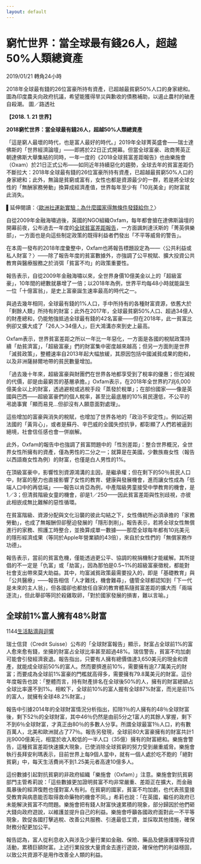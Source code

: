 ```yaml
---
layout: default
---
```

# 窮忙世界：當全球最有錢26人，超越50%人類總資產

2019/01/21 轉角24小時

2018年全球最有錢的26位富豪所持有資產，已超越最貧窮50%人口的身家總和。圖為印度農夫向政府抗議，希望能獲得旱災與歉收的債務補助，以遏止農村的破產自殺潮。
圖／路透社

 **【2018. 1. 21 世界】**

 **2018窮忙世界：當全球最有錢26人，超越50%人類總資產**

「這是窮人最壞的時代，也是富人最好的時代。」2019年全球菁英盛會——瑞士達佛斯的「世界經濟論壇」——即將於22日正式開幕。但當全球富豪、政商菁英正朝達佛斯大舉集結的同時，一年一度的《2018全球貧富差距報告》也由樂施會（Oxam）於21日正式公布——如同近年持續惡化的趨勢，全球去年的貧富差距仍不斷拉大：2018年全球最有錢的26位富豪所持有資產，已超越最貧窮50%人口的身家總和；此外，無論是貧窮或富有，女性也都是資源最少的一群，若是將全球女性的「無酬家務勞動」換算成經濟產值，世界每年至少有「10兆美金」的財富就此消失。

▌延伸閱讀：〈[歐洲社運新實驗：為什麼國家得無條件發錢給你？](https://global.udn.com/global_vision/story/8663/1449877)〉

自從2009年金融海嘯過後，英國的NGO組織Oxfam，每年都會搶在達佛斯論壇的開幕前夜，公布過去一年度的[全球貧富差距報告](https://oxfam.app.box.com/s/f9meuz1jrd9e1xrkrq59e37tpoppqup0/file/385579400762?fbclid=IwAR0X7mQPhp8qY4p9Agiynw5GkcPZWBe6SrMA3DV1QbnDWMmssFJsPQu36EI)，一方面諷刺達沃斯的「菁英俱樂部」，一方面也是向這些制定政策的既得利益者們發出「不平等威脅的警告」。

在本周一發布的2018年度彙整中，Oxfam也將報告標題設定為——〈公共利益或私人財富？〉——除了報告年度的貧富數據外，亦強調了公平稅賦、擴大投資公共教育與醫療服務之於消弭「貧富不均」的政策重要性。

報告表示，自從2009年金融海嘯以來，全世界身價10億美金以上的「超級富豪」，10年間的總數就暴增了一倍；以2018年為例，世界平均每48小時就能誕生一位「十億富翁」，是史上富豪誕生速率最高的時代之一。

與過去幾年相同，全球最有錢的1%人口，手中所持有的各種財富資源，依舊大於「剩餘人類」所持有的財富；此外在2017年，全球最貧窮50%人口、超過34億人的財產總和，仍能勉強抵過全球最有錢的42名富豪——但在2018年，此一貧富比例卻又擴大成了「26人＞34億人」，巨大鴻溝亦來到史上最高。

Oxfam表示，世界貧富差距之所以一年比一年惡化，一方面是各國的稅賦政策持續「劫貧濟富」，「超級富豪」們的財富集中密度越來越高；但另一方面則是世界「滅貧政策」，整體速率自2013年起大幅放緩，其原因包括中國滅貧成果的飽和，以及非洲薩赫爾地帶的貧民數量增加。

「過去幾十年來，超級富豪與財團們在世界各地都享受到了稅率的優惠；但在減稅的代價，卻是由最窮苦的基層承擔。」Oxfam表示，在2018年全世界約7兆6,000億美金以上的財富，透過避稅或逃稅手段「蒸發於稅單」；在部份國家——像是英國與巴西——超級富豪們的個人稅率，甚至比最底層的10%貧民還低，不公平的弔詭事實「顯而易見...但卻沒有人願意面對處理」。

這些增加的富豪與消失的稅賦，也增加了世界各地的「政治不安定性」。例如近期法國的「黃背心」，或者是蘇丹、辛巴威的全國失控抗爭，都彰顯了人們若被逼到絕境，社會信任感也會一併崩解。

此外，Oxfam的報告中也強調了貧富問題中的「性別差距」：整合世界概況，全世界女性所擁有的資產，僅為男性的二分之一；就算是在美國，少數族裔女性（報告以西語裔女性為例）的財富，也僅是白人男性的1%。

在頂級富豪中，影響性別資源鴻溝的主因，是繼承權；但在剩下的50％貧民人口中，財富的壓力也直接影響了女性的教育、健康與發展機會，進而讓女性成為「低端人口中的再低端」——報告以肯亞為例，中產階級男童接受中學教育的機會，是1／3；但清貧階級女童的機會，卻是1／250——因此貧富差距與性別歧視，亦彼此相嵌成無比難解的惡性循環。

在貧富階級、資源分配與文化沿襲的彼此勾結之下，女性傳統所必須承擔的「家務勞動」，也成了無報酬但卻壓迫發展的「隱形剝削」。報告表示，若將全球女性無償進行的家務、照護工時整合，並換算成單一數據——那麼全球每年都有10兆美元的隱形經濟成果（等同於Apple年營業額的43倍），來自於女性們的「無償家務作功德」。

報告表示，當前的貧富危機，僅能透過更公平、協調的稅捐機制才能緩解。其所提倡的不一定是「仇富」或「劫富」，因為那怕是0.5~1%的超級富豪徵稅，都能對社會支出帶來莫大助益。其中，均富滅貧政策最需要投入的，即是「基礎教育」與「公共醫療」——報告相信「人才難找，機會難尋」，儘管全球都認知到「下一代是未來的主人翁」，但各國卻也都放任自家的教育體系隨貧富差距的擴大而「兩端逐流」，但此舉卻等同於殺雞取卵，「對於國家發展的損害，難以言喻。」





## 全球前1%富人擁有48%財富

1144[生活點滴與迴響](http://blog.xuite.net/haggai_chang210/blog/?st=c&amp;w=5044378&amp;p=1)

 瑞士信貸（Credit
Suisse）公布的「全球財富報告」顯示，財富占全球前1%的富人愈來愈有錢，坐擁的財富占全球比率甚至超過48%。瑞信警告，貧富不均加劇可能會引發經濟衰退。報告指出，只要有人擁有總價值達3,650美元的現金和資產，就能成全球前50%的富人。然而要擠進前10%，需要擁有逾7.7萬美元的財富；而要成為全球前1%富豪的門檻就高得多，需要擁有79.8萬美元的財富。這份年度報告也說：「整體而言，持有財產排名在全球後50%的人，擁有的財富總額占全球比率還不到1%。相較下，全球前10%的富人握有全球87%財富，而光是前1%的富人，就擁有全球48.2%財富。」


報告中引據2014年的全球財富情況分析指出，扣除1％的人擁有的48％全球財富後，剩下52％的全球財富，其中46％仍然是由前5分之1富人的其餘人掌握，剩下不到6％全球財富，才真正由80％的多數人分享。所謂全球最富1％人口，約有數百萬人，北美和歐洲就占了77％。報告另發現，全球前80大富豪擁有的財富共計1兆9000億美元，相當於收入較低的一半人口（35億）擁有的財富總和。樂施會警告，這種貧富差距快速擴大現象，已使消除全球貧窮的努力受到嚴重威脅。樂施會執行長拜安利瑪表示，目前世界上每9個人當中，就有一個人處於吃不飽的「絕對貧窮」中，每天生活費尚不到1.25美元者高達10億多人。


這份數據引起對抗貧窮的非政府組織「樂施會（Oxfam）」注意。樂施會對抗貧窮部門主管希莉說：「這些數據更加證明貧富不均非常嚴重、差距正在擴大，而金融風暴後的經濟復甦也僅對富人有利。在貧窮的國家，貧富不均加劇，也代表孩童接受教育與病患能否取得救命藥物的機會不同。」希莉也說：「在英國，繼任的政府已未能解決貧富不均問題。樂施會把有錢人財富快速累積的現象，部分歸因於他們砸大錢向政府遊說，以維護並提升自己的利益。樂施會呼籲各國政府面對此一不平等現象，敦促各國打擊逃稅、改善公共服務、引進最低工資，並採取其他措施，確保財務分配更加公平。


報告認為，富人從利息收入與涉及少量行業如金融、保險、藥品及健康護理等投資活動，累積巨額財富。上述行業投放大量資金去進行遊說，確保他們的利益穩固，以致公共資源不是用作改善全人類的利益。